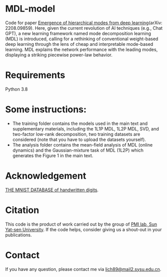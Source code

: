 # MDL-model
Code for paper [Emergence of hierarchical modes from deep learning](https://arxiv.org/abs/2208.09859)(arXiv: 2208.09859). Here, given the current revolution of AI techniques (e.g., Chat GPT), a new learning framework named mode decomposition learning (MDL) is introduced, calling for a rethinking of conventional weight-based deep learning  through the lens of cheap and interpretable mode-based learning. MDL explains the network performance with the leading modes, displaying a striking piecewise power-law behavior.
# Requirements
Python 3.8
# Some instructions:
- The training folder contains the models used in the main text and supplementary materials, including the 1L1P MDL, 1L2P MDL, SVD, and two-factor low-rank decomposition, two training datasets are considered (note that you have to upload the datasets yourself).
- The analysis folder contains the mean-field analysis of MDL (online dynamics) and the Gaussian-mixture task of MDL (1L2P) which generates the Figure 1 in the main text. 
# Acknowledgement
[THE MNIST DATABASE of handwritten digits](http://yann.lecun.com/exdb/mnist/).
# Citation
This code is the product of work carried out by the group of [PMI lab, Sun Yat-sen University](https://www.labxing.com/hphuang2018). If the code helps, consider giving us a shout-out in your publications.
# Contact
If you have any question, please contact me via lich89@mail2.sysu.edu.cn.


